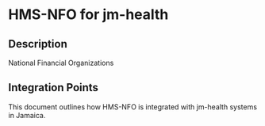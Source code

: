 # HMS-NFO for jm-health

## Description

National Financial Organizations

## Integration Points

This document outlines how HMS-NFO is integrated with jm-health systems in Jamaica.
